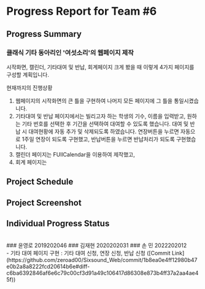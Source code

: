 # Progress Report for Team #6
## Progress Summary 
### 클래식 기타 동아리인 '여섯소리'의 웹페이지 제작 <br>
시작화면, 캘린더, 기타대여 및 반납, 회계페이지 
크게 봤을 때 이렇게 4가지 페이지를 구성할 계획입니다. 

현재까지의 진행상황
1. 웹페이지의 시작화면의 큰 틀을 구현하여 나머지 모든 페이지에 그 틀을 통일시켰습니다.
2. 기타대여 및 반납 페이지에서는 빌리고자 하는 학생의 기수, 이름을 입력받고, 원하는 기타 번호를 선택한 후 기간을 선택하여 대여할 수 있도록 했습니다.
대여 및 반납 시 대여현황에 자동 추가 및 삭제되도록 하였습니다. 
연장버튼을 누르면 자동으로 1주일 연장이 되도록 구현했고, 반납버튼을 누르면 반납처리가 되도록 구현했습니다. 
4. 캘린더 페이지는 FUllCalendar을 이용하여 제작했고,
5. 회계 페이지는 

## Project Schedule
## Project Screenshot
## Individual Progress Status
<br>
### 윤영로 2019202046
### 김재현 2020202031
### 손  민 2022202012 <br>
- 기타 대여 페이지 구현 : 기타 대여 신청, 연장 신청, 반납 신청 ([Commit Link](https://github.com/zeroad00/Sixsound_Web/commit/1b8ea0e4ff12980b47e0b2a8a8222fcd20614b6e#diff-c6ba6392846af6e6c79c00cf3d91a49c106417d86308e873b4ff37a2aa4ae45f))
